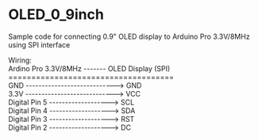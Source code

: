 # OLED_0_9inch
Sample code for connecting 0.9" OLED display to Arduino Pro 3.3V/8MHz using SPI interface

Wiring:</br>
Ardino Pro 3.3V/8MHz ------- OLED Display (SPI)</br>
====================================</br>
GND ----------------------------> GND</br>
3.3V ----------------------------> VCC</br>
Digital Pin 5 -------------------> SCL</br>
Digital Pin 4 -------------------> SDA</br>
Digital Pin 3 -------------------> RST</br>
Digital Pin 2 -------------------> DC</br>
